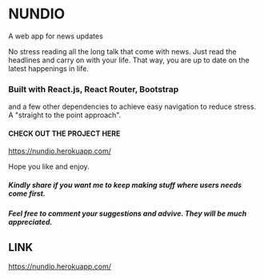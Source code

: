 # NUNDIO
A web app for news updates

No stress reading all the long talk that come with news. Just read the headlines and carry on with your life. That way, you are up to date on the latest happenings in life.

### Built with React.js, React Router, Bootstrap 
and a few other dependencies to achieve easy navigation to reduce stress. A "straight to the point approach".

#### CHECK OUT THE PROJECT HERE
https://nundio.herokuapp.com/

Hope you like and enjoy.

##### Kindly share if you want me to keep making stuff where users needs come first.
##### Feel free to comment your suggestions and advive. They will be much appreciated.

## LINK
https://nundio.herokuapp.com/
